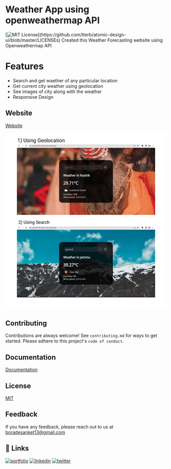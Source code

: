 # Weather App using openweathermap API
[![MIT License](https://img.shields.io/apm/l/atomic-design-ui.svg?)](https://github.com/tterb/atomic-design-ui/blob/master/LICENSEs)
Created this Weather Forecasting website using Openweathermap API 

# Features
- Search and get waether of any particular location 
- Get current city weather using geolocation
- See images of city along with the weather
- Responsive Design


## Website

[Website](https://sanket1308-weather-app.netlify.app/)

![Screenshot](assets/Demo.jpeg)

## Contributing
Contributions are always welcome!
See `contributing.md` for ways to get started.
Please adhere to this project's `code of conduct`.


## Documentation
[Documentation](https://openweathermap.org/api)


## License

[MIT](https://choosealicense.com/licenses/mit/)

## Feedback
If you have any feedback, please reach out to us at boradesanket13@gmail.com

## 🔗 Links
[![portfolio](https://img.shields.io/badge/my_portfolio-000?style=for-the-badge&logo=ko-fi&logoColor=white)](https://sanketborade.me)
[![linkedin](https://img.shields.io/badge/linkedin-0A66C2?style=for-the-badge&logo=linkedin&logoColor=white)](https://www.linkedin.com/in/boradesankt13)
[![twitter](https://img.shields.io/badge/twitter-1DA1F2?style=for-the-badge&logo=twitter&logoColor=white)](https://twitter.com/boradesanket13)


